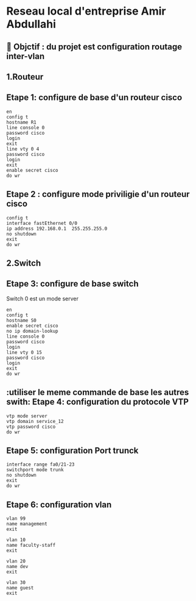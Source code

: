 # Reseau local  d'entreprise Amir Abdullahi 

:bookmark:  Objctif : du projet est configuration routage inter-vlan 
------------------------------------------------------------------------------
1.Routeur 
---------
Etape 1: configure de base  d'un routeur cisco 
------------------------------------

```
en
config t
hostname R1
line console 0
password cisco 
login
exit
line vty 0 4
password cisco 
login 
exit 
enable secret cisco
do wr
``````
Etape 2 : configure mode priviligie d'un routeur cisco 
-------------------------------------------------------
```
config t 
interface fastEthernet 0/0
ip address 192.168.0.1  255.255.255.0
no shutdown
exit
do wr
```

2.Switch 
------------
Etape 3: configure de base switch 
---------------------------------
Switch 0 est un mode server 
````
en
config t
hostname S0 
enable secret cisco
no ip domain-lookup
line console 0
password cisco
login 
line vty 0 15
password cisco
login
exit
do wr
````
:utiliser le meme commande de base les autres swith:
Etape 4: configuration du protocole VTP 
----------------------------------------
```
vtp mode server 
vtp domain service_12 
vtp password cisco
do wr
```

Etape 5: configuration Port trunck 
---------------------------------

```
interface range fa0/21-23
switchport mode trunk
no shutdown 
exit 
do wr
```

Etape 6: configuration vlan 
-----------------------------
```
vlan 99
name management
exit

vlan 10
name faculty-staff
exit

vlan 20
name dev
exit

vlan 30
name guest
exit
